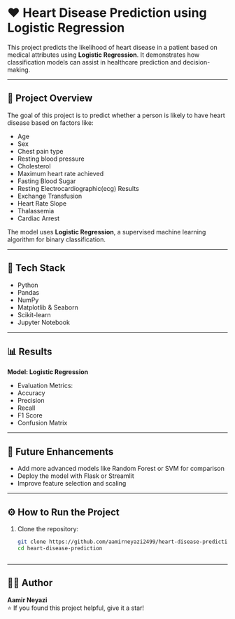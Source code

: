 # ❤️ Heart Disease Prediction using Logistic Regression

This project predicts the likelihood of heart disease in a patient based on medical attributes using **Logistic Regression**. It demonstrates how classification models can assist in healthcare prediction and decision-making.

---

## 📘 Project Overview
The goal of this project is to predict whether a person is likely to have heart disease based on factors like:
- Age
- Sex
- Chest pain type
- Resting blood pressure
- Cholesterol
- Maximum heart rate achieved
- Fasting Blood Sugar
- Resting Electrocardiographic(ecg) Results
- Exchange Transfusion
- Heart Rate Slope
- Thalassemia
- Cardiac Arrest 

The model uses **Logistic Regression**, a supervised machine learning algorithm for binary classification.

---

## 🧠 Tech Stack
- Python
- Pandas
- NumPy
- Matplotlib & Seaborn
- Scikit-learn
- Jupyter Notebook

---
## 📊 Results

**Model: Logistic Regression**

- Evaluation Metrics:
- Accuracy
- Precision
- Recall
- F1 Score
- Confusion Matrix

---
## 🧩 Future Enhancements
- Add more advanced models like Random Forest or SVM for comparison
- Deploy the model with Flask or Streamlit
- Improve feature selection and scaling
---

## ⚙️ How to Run the Project
1. Clone the repository:
   ```bash
   git clone https://github.com/aamirneyazi2499/heart-disease-prediction-using-logistic-regression.git
   cd heart-disease-prediction



---
## 🧑‍💻 Author
**Aamir Neyazi**               
⭐ If you found this project helpful, give it a star!

